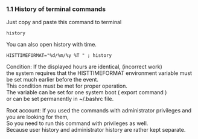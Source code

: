 

### 1.1 History of terminal commands

Just copy and paste this command to terminal

```
history
```

You can also open history with time.

```
HISTTIMEFORMAT="%d/%m/%y %T " ; history
```

Condition:
If the displayed hours are identical, (incorrect work)  
the system requires that the HISTTIMEFORMAT environment variable must be set much earlier before the event.     
This condition must be met for proper operation.    
The variable can be set for one system boot ( export command )  
or can be set permanently in ~/.bashrc file.

Root account:
If you used the commands with administrator privileges and you are looking for them,  
So you need to run this command with privileges as well.    
Because user history and administrator history are rather kept separate.